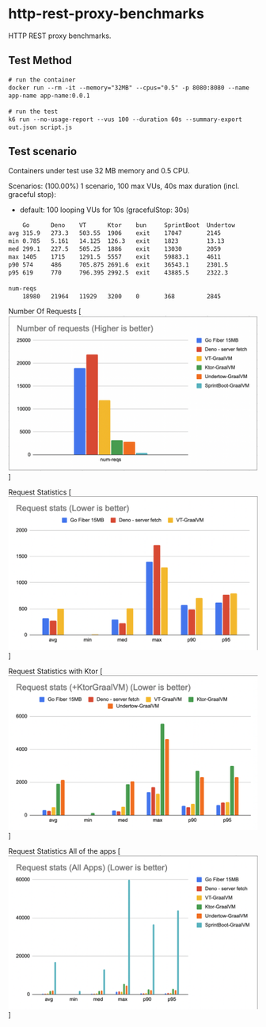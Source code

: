 # http-rest-proxy-benchmarks

HTTP REST proxy benchmarks.

## Test Method

```
# run the container
docker run --rm -it --memory="32MB" --cpus="0.5" -p 8080:8080 --name app-name app-name:0.0.1

# run the test
k6 run --no-usage-report --vus 100 --duration 60s --summary-export out.json script.js
```



## Test scenario

Containers under test use 32 MB memory and 0.5 CPU.

Scenarios: (100.00%) 1 scenario, 100 max VUs, 40s max duration (incl. graceful stop):
* default: 100 looping VUs for 10s (gracefulStop: 30s)

```
	Go	    Deno	VT	    Ktor	bun	    SprintBoot	Undertow
avg	315.9	273.3	503.55	1906	exit	17047	    2145
min	0.785	5.161	14.125	126.3	exit	1823	    13.13
med	299.1	227.5	505.25	1886	exit	13030	    2059
max	1405	1715	1291.5	5557	exit	59883.1	    4611
p90	574	    486	    705.875	2691.6	exit	36543.1	    2301.5
p95	619 	770	    796.395	2992.5	exit	43885.5	    2322.3

num-reqs
	18980	21964	11929	3200	0       368	        2845
```

Number Of Requests
[![Number Of Requests](files/bench-01.png)]


Request Statistics
[![Request Statistics](files/bench-02.png)]


Request Statistics with Ktor
[![Request Statistics](files/bench-03.png)]

Request Statistics All of the apps
[![Request Statistics](files/bench-04.png)]

